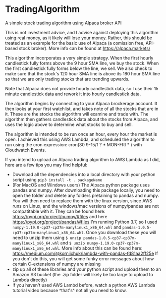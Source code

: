# TradingAlgorithm
A simple stock trading algorithm using Alpaca broker API

This is not investment advice, and I advise against deploying this algorithm using real money, as it likely will lose your money. Rather, this should be treated as an example for the basic use of Alpaca (a comission free, API-based stock broker). More info can be found at https://alpaca.markets/

This algorithm incorporates a very simple strategy. When the first hourly candlestick fully forms above the 9 hour SMA line, we buy the stock. When the first candlestick fully forms below the line, we sell. We also check to make sure that the stock's 120 hour SMA line is above its 180 hour SMA line so that we are only trading stocks that are trending upwards.

Note that Alpaca does not provide hourly candlestick data, so I use their 15 minute candlestick data and rework it into hourly candlestick data.

The algorithm begins by connecting to your Alpaca brockerage account. It then looks at your first watchlist, and takes note of all the stocks that are in it. These are the stocks the algorithm will examine and trade with. The algorithm then gathers candlestick data about the stocks from Alpaca, and uses the logic above to determine what stocks to buy and sell.

The algorithm is intended to be run once an hour, every hour the market is open. I achieved this using AWS Lambda, and scheduled the algorithm to run using the cron expression: cron(30 9-15/1 ? * MON-FRI * ) with Cloudwatch Events.

If you intend to upload an Alpaca trading algorithm to AWS Lambda as I did, here are a few tips you may find helpful:

* Download all the dependencies into a local directory with your python script using ```pip3 install -t . packageName```
* (For MacOS and Windows users) The Alpaca python package uses pandas and numpy. After downloading this package locally, you need to open the folder and delete any folders pretaining to pandas and numpy. You will then need to replace them with the linux version, since AWS runs on Linux, and the windows/mac versions of numpy/pandas are not compatitable with it.
They can be found here: https://pypi.org/project/numpy/#files and here https://pypi.org/project/pandas/#files
I'm running Python 3.7, so I used ```numpy-1.19.0-cp37-cp37m-manylinux1_x86_64.whl``` and ```pandas-1.0.5-cp37-cp37m-manylinux1_x86_64.whl```.
Once you download these you will need to unzip them using ```$ unzip pandas-1.0.5-cp37-cp37m-manylinux1_x86_64.whl``` and ```$ unzip numpy-1.19.0-cp37-cp37m-manylinux1_x86_64.whl```. More info about this can be found here: https://medium.com/@korniichuk/lambda-with-pandas-fd81aa2ff25e
If you don't do this, you will get some funky error messages about how certain C-extensions of numpy are missing
* zip up all of these libraries and your python script and upload them to an Amazon S3 bucket (the .zip folder will likely be too large to upload to Lambda directly)
* If you haven't used AWS Lambd before, watch a python AWS Lambda tutorial video because ^that's^ not all you need to know.
